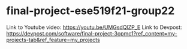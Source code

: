 # final-project-ese519f21-group22

Link to Youtube video: https://youtu.be/UMGsdQlZP_E
Link to Devpost: https://devpost.com/software/final-project-3opmc1?ref_content=my-projects-tab&ref_feature=my_projects
